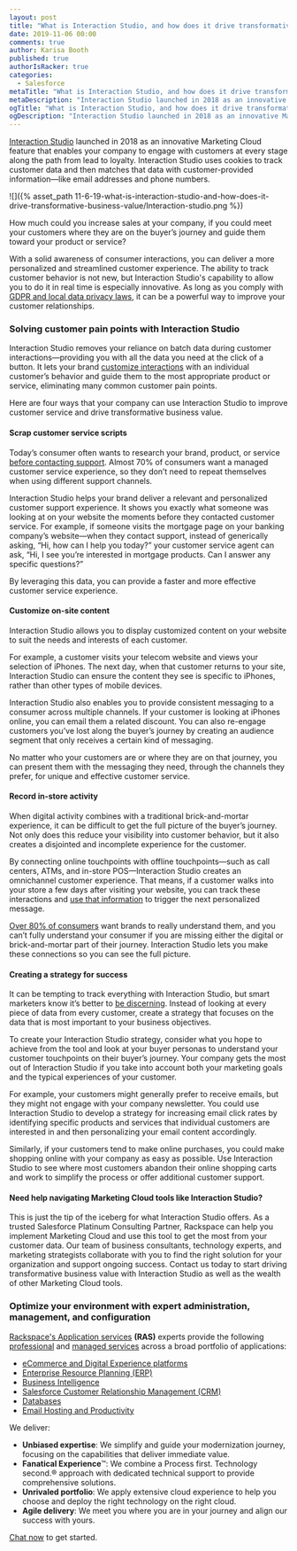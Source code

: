 ```yaml
---
layout: post
title: "What is Interaction Studio, and how does it drive transformative business value?"
date: 2019-11-06 00:00
comments: true
author: Karisa Booth
published: true
authorIsRacker: true
categories:
  - Salesforce
metaTitle: "What is Interaction Studio, and how does it drive transformative business value?"
metaDescription: "Interaction Studio launched in 2018 as an innovative Marketing Cloud feature that allows your company to engage with customers at every stage along the path from lead to loyalty."
ogTitle: "What is Interaction Studio, and how does it drive transformative business value?"
ogDescription: "Interaction Studio launched in 2018 as an innovative Marketing Cloud feature that allows your company to engage with customers at every stage along the path from lead to loyalty."
---
```


[Interaction Studio](https://www.salesforce.com/products/marketing-cloud/customer-interaction/) launched in 2018 as an innovative Marketing Cloud feature that enables your company to engage with customers at every stage along the path from lead to loyalty. Interaction Studio uses cookies to track customer data and then matches that data with customer-provided information&mdash;like email addresses and phone numbers.  

<!-- more -->

![]({% asset_path 11-6-19-what-is-interaction-studio-and-how-does-it-drive-transformative-business-value/Interaction-studio.png %})

How much could you increase sales at your company, if you could meet your customers where they are on the buyer’s journey and guide them toward your product or service?

With a solid awareness of consumer interactions, you can deliver a more personalized and streamlined customer experience. The ability to track customer behavior is not new, but Interaction Studio's capability to allow you to do it in real time is especially innovative. As long as you comply with [GDPR and local data privacy laws](https://help.salesforce.com/articleView?id=consent_management_marketing.htm&type=5), it can be a powerful way to improve your customer relationships.

### Solving customer pain points with Interaction Studio

Interaction Studio removes your reliance on batch data during customer interactions&mdash;providing you with all the data you need at the click of a button. It lets your brand [customize interactions](https://martechtoday.com/salesforce-adds-interaction-studio-integration-with-google-analytics-360-217079) with an individual customer’s behavior and guide them to the most appropriate product or service, eliminating many common customer pain points. 

Here are four ways that your company can use Interaction Studio to improve customer service and drive transformative business value.

#### Scrap customer service scripts

Today’s consumer often wants to research your brand, product, or service [before contacting support](https://martechseries.com/sales-marketing/customer-experience-management/digital-achievement-gap-companies-struggle-meet-customer-expectations/). Almost 70% of consumers want a managed customer service experience, so they don’t need to repeat themselves when using different support channels.

Interaction Studio helps your brand deliver a relevant and personalized customer support experience. It shows you exactly what someone was looking at on your website the moments before they contacted customer service. For example, if someone visits the mortgage page on your banking company’s website&mdash;when they contact support, instead of generically asking, “Hi, how can I help you today?” your customer service agent can ask, “Hi, I see you’re interested in mortgage products. Can I answer any specific questions?”

By leveraging this data, you can provide a faster and more effective customer service experience. 

#### Customize on-site content

Interaction Studio allows you to display customized content on your website to suit the needs and interests of each customer.

For example, a customer visits your telecom website and views your selection of iPhones. The next day, when that customer returns to your site, Interaction Studio can ensure the content they see is specific to iPhones, rather than other types of mobile devices.

Interaction Studio also enables you to provide consistent messaging to a consumer across multiple channels. If your customer is looking at iPhones online, you can email them a related discount. You can also re-engage customers you’ve lost along the buyer’s journey by creating an audience segment that only receives a certain kind of messaging.

No matter who your customers are or where they are on that journey, you can present them with the messaging they need, through the channels they prefer, for unique and effective customer service.

#### Record in-store activity

When digital activity combines with a traditional brick-and-mortar experience, it can be difficult to get the full picture of the buyer’s journey. Not only does this reduce your visibility into customer behavior, but it also creates a disjointed and incomplete experience for the customer.

By connecting online touchpoints with offline touchpoints&mdash;such as call centers, ATMs, and in-store POS&mdash;Interaction Studio creates an omnichannel customer experience. That means, if a customer walks into your store a few days after visiting your website, you can track these interactions and [use that information](https://www.digitalcommerce360.com/2018/08/22/what-divide-online-and-offline-shopping-experiences-are-already-merged/) to trigger the next personalized message.

[Over 80% of consumers](https://martechtoday.com/new-era-personalization-hyper-connected-customer-experience-209529) want brands to really understand them, and you can’t fully understand your consumer if you are missing either the digital or brick-and-mortar part of their journey. Interaction Studio lets you make these connections so you can see the full picture.

#### Creating a strategy for success

It can be tempting to track everything with Interaction Studio, but smart marketers know it’s better to [be discerning](https://www.forbes.com/sites/danielnewman/2017/10/31/customer-data-means-nothing-without-an-action-plan/#179f1713dddb). Instead of looking at every piece of data from every customer, create a strategy that focuses on the data that is most important to your business objectives.

To create your Interaction Studio strategy, consider what you hope to achieve from the tool and look at your buyer personas to understand your customer touchpoints on their buyer’s journey. Your company gets the most out of Interaction Studio if you take into account both your marketing goals and the typical experiences of your customer.

For example, your customers might generally prefer to receive emails, but they might not engage with your company newsletter. You could use Interaction Studio to develop a strategy for increasing email click rates by identifying specific products and services that individual customers are interested in and then personalizing your email content accordingly.

Similarly, if your customers tend to make online purchases, you could make shopping online with your company as easy as possible. Use Interaction Studio to see where most customers abandon their online shopping carts and work to simplify the process or offer additional customer support.

#### Need help navigating Marketing Cloud tools like Interaction Studio?

This is just the tip of the iceberg for what Interaction Studio offers. As a trusted Salesforce Platinum Consulting Partner, Rackspace can help you implement Marketing Cloud and use this tool to get the most from your customer data. Our team of business consultants, technology experts, and marketing strategists collaborate with you to find the right solution for your organization and support ongoing success. Contact us today to start driving transformative business value with Interaction Studio as well as the wealth of other Marketing Cloud tools.


### Optimize your environment with expert administration, management, and configuration

[Rackspace's Application services](https://www.rackspace.com/application-management/managed-services)
**(RAS)** experts provide the following [professional](https://www.rackspace.com/application-management/professional-services)
and
[managed services](https://www.rackspace.com/application-management/managed-services) across
a broad portfolio of applications:

- [eCommerce and Digital Experience platforms](https://www.rackspace.com/ecommerce-digital-experience)
- [Enterprise Resource Planning (ERP)](https://www.rackspace.com/erp)
- [Business Intelligence](https://www.rackspace.com/business-intelligence)
- [Salesforce Customer Relationship Management (CRM)](https://www.rackspace.com/salesforce-managed-services)
- [Databases](https://www.rackspace.com/dba-services)
- [Email Hosting and Productivity](https://www.rackspace.com/email-hosting)

We deliver:

- **Unbiased expertise**: We simplify and guide your modernization journey,
focusing on the capabilities that deliver immediate value.
- **Fanatical Experience**&trade;: We combine a Process first. Technology second.&reg;
approach with dedicated technical support to provide comprehensive solutions.
- **Unrivaled portfolio**: We apply extensive cloud experience to help you
choose and deploy the right technology on the right cloud.
- **Agile delivery**: We meet you where you are in your journey and align
our success with yours.

[Chat now](https://www.rackspace.com/#chat) to get started.
